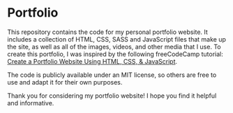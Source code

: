 # Portfolio
This repository contains the code for my personal portfolio website. It includes a collection of HTML, CSS, SASS and JavaScript files that make up the site, as well as all of the images, videos, and other media that I use. To create this portfolio, I was inspired by the following freeCodeCamp tutorial: [Create a Portfolio Website Using HTML, CSS, & JavaScript](https://www.freecodecamp.org/news/create-a-portfolio-website-using-html-css-javascript/).

The code is publicly available under an MIT license, so others are free to use and adapt it for their own purposes.

Thank you for considering my portfolio website! I hope you find it helpful and informative.

